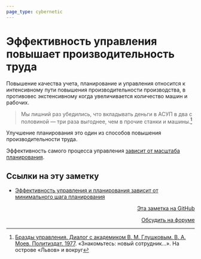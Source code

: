 ```yaml
---
page_type: cybernetic
---
```


# Эффективность управления повышает производительность труда

Повышение качества учета, планирование и управления относится к интенсивному пути повышения производительности производства, в противовес экстенсивному когда увеличивается количество машин и рабочих.

> Мы лишний раз убедились, что вкладывать деньги в АСУП в два с половиной — три раза выгоднее, чем в прочие станки и машины.[^1]

Улучшение планирования это один из способов повышения производительности труда.

Эффективность самого процесса управления [зависит от масштаба планирования](20230129160949.md).

[^1]:  [Бразды управления. Диалог с академиком В. М. Глушковым. В. А. Моев. Политиздат. 1977](МоевБраздыУправления1977.md). «Знакомьтесь: новый сотрудник...». На острове «Львов» и вокруг



## Ссылки на эту заметку

* [Эффективность управления и планирования зависит от минимального шага планирования](20230129160949.md)


<p v-pre style="text-align: right">
  <a href="https://github.com/Kverde/algorithms/blob/main/source/20230129154445.md" target="_blank">
  Эта заметка на GitHub
  </a>
</p>



<p v-pre style="text-align: right">
  <a href="https://discourse.comtext.space/new-topic?title=%D0%AD%D1%84%D1%84%D0%B5%D0%BA%D1%82%D0%B8%D0%B2%D0%BD%D0%BE%D1%81%D1%82%D1%8C%20%D1%83%D0%BF%D1%80%D0%B0%D0%B2%D0%BB%D0%B5%D0%BD%D0%B8%D1%8F%20%D0%BF%D0%BE%D0%B2%D1%8B%D1%88%D0%B0%D0%B5%D1%82%20%D0%BF%D1%80%D0%BE%D0%B8%D0%B7%D0%B2%D0%BE%D0%B4%D0%B8%D1%82%D0%B5%D0%BB%D1%8C%D0%BD%D0%BE%D1%81%D1%82%D1%8C%20%D1%82%D1%80%D1%83%D0%B4%D0%B0&body=&category=algorithm" target="_blank">
  Обсудить на форуме
  </a>
</p>
